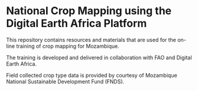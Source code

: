 # National Crop Mapping using the Digital Earth Africa Platform

This repository contains resources and materials that are used for the on-line training of crop mapping for Mozambique.

The training is developed and delivered in collaboration with FAO and Digital Earth Africa. 

Field collected crop type data is provided by courtesy of Mozambique National Sustainable Development Fund (FNDS).

